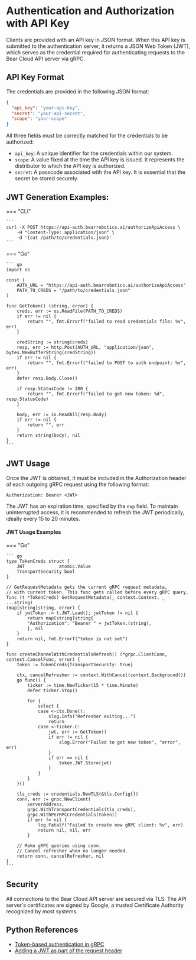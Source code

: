 # Authentication and Authorization with API Key

Clients are provided with an API key in JSON format. When this API key is submitted to the authentication server, it returns a JSON Web Token (JWT), which serves as the credential required for authenticating requests to the Bear Cloud API server via gRPC.

## API Key Format

The credentials are provided in the following JSON format:

```json
{
  "api_key": "your-api-key",
  "secret": "your-api-secret",
  "scope": "your-scope"
}
```

All three fields must be correctly matched for the credentials to be authorized:

- `api_key`: A unique identifier for the credentials within our system.
- `scope`: A value fixed at the time the API key is issued. It represents the distributor to which the API key is authorized.
- `secret`: A passcode associated with the API key. It is essential that the secret be stored securely.

## JWT Generation Examples:

=== "CLI"

    ```
    curl -X POST https://api-auth.bearrobotics.ai/authorizeApiAccess \
        -H "Content-Type: application/json" \
        -d '{cat /path/to/credentials.json}'
    ```

=== "Go"

    ``` go
    import os

    const (
        AUTH_URL = "https://api-auth.bearrobotics.ai/authorizeApiAccess"
        PATH_TO_CREDS = "/path/to/credentials.json"
    )

    func GetToken() (string, error) {
        creds, err := os.ReadFile(PATH_TO_CREDS)
        if err != nil {
            return "", fmt.Errorf("failed to read credentials file: %v", err)
        }

        credString := string(creds)
        resp, err := http.Post(AUTH_URL, "application/json", bytes.NewBufferString(credString))
        if err != nil {
            return "", fmt.Errorf("failed to POST to auth endpoint: %v", err)
        }
        defer resp.Body.Close()

        if resp.StatusCode != 200 {
            return "", fmt.Errorf("failed to get new token: %d", resp.StatusCode)
        }

        body, err := io.ReadAll(resp.Body)
        if err != nil {
            return "", err
        }
        return string(body), nil
    }
    ```

## JWT Usage

Once the JWT is obtained, it must be included in the Authorization header of each outgoing gRPC request using the following format:

```
Authorization: Bearer <JWT>
```

The JWT has an expiration time, specified by the `exp` field. To maintain uninterrupted access, it is recommended to refresh the JWT periodically, ideally every 15 to 20 minutes.

#### JWT Usage Examples

=== "Go"

    ``` go
    type TokenCreds struct {
        JWT             atomic.Value
        TransportSecurity bool
    }

    // GetRequestMetadata gets the current gRPC request metadata,
    // with current token. This func gets called before every gRPC query.
    func (t *TokenCreds) GetRequestMetadata(_ context.Context, _ ...string)
    (map[string]string, error) {
        if jwtToken := t.JWT.Load(); jwtToken != nil {
            return map[string]string{
            "Authorization": "Bearer " + jwtToken.(string),
            }, nil
        }
        return nil, fmt.Errorf("token is not set")
    }

    func createChannelWithCredentialsRefresh() (*grpc.ClientConn, context.CancelFunc, error) {
        token := TokenCreds{TransportSecurity: true}

        ctx, cancelRefresher := context.WithCancel(context.Background())
        go func() {
            ticker := time.NewTicker(15 * time.Minute)
            defer ticker.Stop()

            for {
                select {
                case <-ctx.Done():
                    slog.Info("Refresher exiting...")
                    return
                case <-ticker.C:
                    jwt, err := GetToken()
                    if err != nil {
                        slog.Error("Failed to get new token", "error", err)
                    }
                    if err == nil {
                        token.JWT.Store(jwt)
                    }
                }
            }
        }()

        tls_creds := credentials.NewTLS(&tls.Config{})
        conn, err := grpc.NewClient(
            serverAddress,
            grpc.WithTransportCredentials(tls_creds),
            grpc.WithPerRPCCredentials(token))
            if err != nil {
                log.Fatalf("Failed to create new gRPC client: %v", err)
                return nil, nil, err
            }

        // Make gRPC queries using conn.
        // Cancel refresher when no longer needed.
        return conn, cancelRefresher, nil
    }
    ```

## Security

All connections to the Bear Cloud API server are secured via TLS. The API server's certificates are signed by Google, a trusted Certificate Authority recognized by most systems.

## Python References

- [Token-based authentication in gRPC](https://github.com/grpc/grpc/blob/master/examples/python/auth/README.md#token-based-authentication)
- [Adding a JWT as part of the request header](https://grpc.github.io/grpc/python/grpc.html#grpc.access_token_call_credentials)
